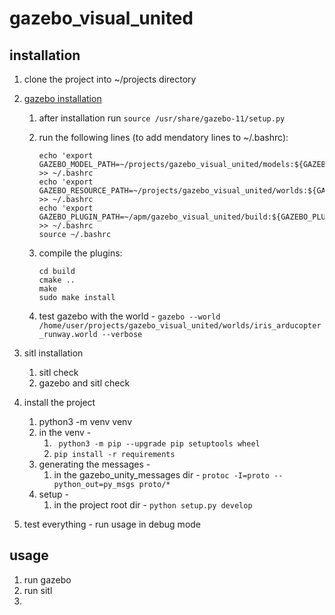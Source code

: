 # gazebo_visual_united

## installation 
1. clone the project into ~/projects directory 
2. [gazebo installation](http://gazebosim.org/tutorials?tut=install_ubuntu)
   1. after installation run ```source /usr/share/gazebo-11/setup.py```
   2. run the following lines (to add mendatory lines to ~/.bashrc):
       ```
       echo 'export GAZEBO_MODEL_PATH=~/projects/gazebo_visual_united/models:${GAZEBO_MODEL_PATH}' >> ~/.bashrc
       echo 'export GAZEBO_RESOURCE_PATH=~/projects/gazebo_visual_united/worlds:${GAZEBO_RESOURCE_PATH}' >> ~/.bashrc
       echo 'export GAZEBO_PLUGIN_PATH=~/apm/gazebo_visual_united/build:${GAZEBO_PLUGIN_PATH}' >> ~/.bashrc
       source ~/.bashrc
       ```

    3. compile the plugins:
       ```
       cd build
       cmake ..
       make
       sudo make install
       ```
   3. test gazebo with the world - ```gazebo --world /home/user/projects/gazebo_visual_united/worlds/iris_arducopter_runway.world --verbose```

3. sitl installation
   1. sitl check
   2. gazebo and sitl check   
4. install the project  
   1. python3 -m venv venv
   2. in the venv - 
      1. ``` python3 -m pip --upgrade pip setuptools wheel```
      2. ```pip install -r requirements```
   3. generating the messages - 
      1. in the gazebo_unity_messages dir - ```protoc -I=proto --python_out=py_msgs proto/*```
   4. setup - 
      1. in the project root dir - ```python setup.py develop```  
4. test everything - run usage in debug mode 


## usage
1. run gazebo 
2. run sitl 
3. 